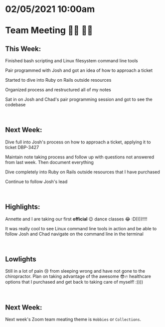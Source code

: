 # **02/05/2021 10:00am <br> <br> Team Meeting 🙋‍♂️ 🙋‍♀️**

## **This Week:**

Finished bash scripting and Linux filesystem command line tools

Pair programmed with Josh and got an idea of how to approach a ticket

Started to dive into Ruby on Rails outside resources

Organized process and restructured all of my notes

Sat in on Josh and Chad's pair programming session and got to see the codebase

&nbsp;

## **Next Week:**

Dive full into Josh's process on how to approach a ticket, applying it to ticket DBP-3427

Maintain note taking process and follow up with questions not answered from last week. Then document everything

Dive completely into Ruby on Rails outside resources that I have purchased

Continue to follow Josh's lead

&nbsp;

## **Highlights:**

Annette and I are taking our first **official** 😉 dance classes 😂 :D))))!!!!

It was really cool to see Linux command line tools in action and be able to follow Josh and Chad navigate on the command line in the terminal

&nbsp;

## **Lowlights**

Still in a lot of pain 😢 from sleeping wrong and have not gone to the chiropractor. Plan on taking advantage of the awesome 😎🔥 healthcare options that I purchased and get back to taking care of myself! :))))

&nbsp;

## **Next Week:**

Next week's Zoom team meating theme is `Hobbies` or `Collections`. 